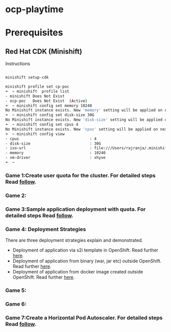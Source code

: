 # ocp-playtime


# Prerequisites
## Red Hat CDK (Minishift)
Instructions

```sh

minishift setup-cdk

minishift profile set cp-poc
➜  ~ minishift  profile list
- minishift	Does Not Exist
- ocp-poc	Does Not Exist	(Active)
➜  ~ minishift config set memory 10240
No Minishift instance exists. New 'memory' setting will be applied on next 'minishift start'
➜  ~ minishift config set disk-size 30G
No Minishift instance exists. New 'disk-size' setting will be applied on next 'minishift start'
➜  ~ minishift config set cpus 4
No Minishift instance exists. New 'cpus' setting will be applied on next 'minishift start'
➜  ~ minishift config view
- cpus                               : 4
- disk-size                          : 30G
- iso-url                            : file:///Users/rajranja/.minishift/cache/iso/minishift-rhel7.iso
- memory                             : 10240
- vm-driver                          : xhyve
➜  ~
```



### Game 1:Create user quota for the cluster. For detailed steps Read [follow](https://github.com/rajiv-ranjan/ocp-playtime/blob/master/create_quota.md "multi-project-quota").
### Game 2:
### Game 3:Sample application deployment with quota. For detailed steps Read [follow](https://github.com/rajiv-ranjan/ocp-playtime/blob/master/Quota_deployment_example.md "deployment-with-quota"). 
### Game 4: Deployment Strategies
There are three deployment strategies explain and demonstrated. 
*   Deployment of application via s2i template in OpenShift. Read further [here](https://github.com/rajiv-ranjan/ocp-playtime/blob/master/helloworld-rs/deployment-from-source-code.md "deployment-from-source-code").
*   Deployment of application from binary (war, jar etc) outside OpenShift. Read further [here](https://github.com/rajiv-ranjan/ocp-playtime/blob/master/helloworld-rs/deployment-from-binary.md "deployment-from-binary").
*   Deployment of application from docker image created outside OpenShift. Read further [here](https://github.com/rajiv-ranjan/ocp-playtime/blob/master/helloworld-rs/deployment-from-docker-image.md "deployment-from-docker-image").

### Game 5:
### Game 6:
### Game 7:Create a Horizontal Pod Autoscaler. For detailed steps Read [follow](https://github.com/rajiv-ranjan/ocp-playtime/blob/master/HPA.md "HPA").

